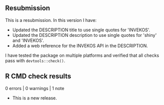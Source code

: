 ## Resubmission
This is a resubmission. In this version I have:
 
* Updated the DESCRIPTION title to use single quotes for 'INVEKOS'.
* Updated the DESCRIPTION description to use single quotes for 'shiny' and 'INVEKOS'.
* Added a web reference for the INVEKOS API in the DESCRIPTION.

I have tested the package on multiple platforms and verified that all checks pass with `devtools::check()`.





## R CMD check results

0 errors | 0 warnings | 1 note

* This is a new release.
